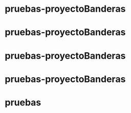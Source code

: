 # pruebas-proyectoBanderas
# pruebas-proyectoBanderas
# pruebas-proyectoBanderas
# pruebas-proyectoBanderas
# pruebas
